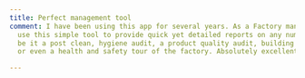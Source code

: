 ```yaml
---
title: Perfect management tool
comment: I have been using this app for several years. As a Factory manager i can
  use this simple tool to provide quick yet detailed reports on any number of scenarios,
  be it a post clean, hygiene audit, a product quality audit, building fabric inspection
  or even a health and safety tour of the factory. Absolutely excellent tool.

---
```

